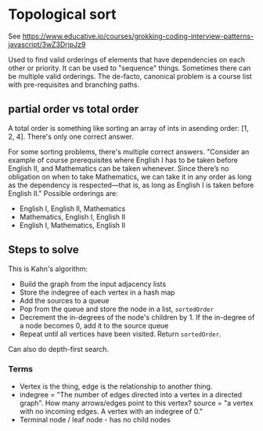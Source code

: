 # Topological sort

See https://www.educative.io/courses/grokking-coding-interview-patterns-javascript/3wZ3DrjpJz9

Used to find valid orderings of elements that have dependencies on each other or priority. It can be used to "sequence" things. Sometimes there can be multiple valid orderings. The de-facto, canonical problem is a course list with pre-requisites and branching paths.

## partial order vs total order

A total order is something like sorting an array of ints in asending order: [1, 2, 4]. There's only one correct answer.

For some sorting problems, there's multiple correct answers. "Consider an example of course prerequisites where English I has to be taken before English II, and Mathematics can be taken whenever. Since there’s no obligation on when to take Mathematics, we can take it in any order as long as the dependency is respected—that is, as long as English I is taken before English II." Possible orderings are:

- English I, English II, Mathematics
- Mathematics, English I, English II
- English I, Mathematics, English II

## Steps to solve

This is Kahn's algorithm:

- Build the graph from the input adjacency lists
- Store the indegree of each vertex in a hash map
- Add the sources to a queue
- Pop from the queue and store the node in a list, `sortedOrder`
- Decrement the in-degrees of the node's children by 1. If the in-degree of a node becomes 0, add it to the source queue
- Repeat until all vertices have been visited. Return `sortedOrder`.

Can also do depth-first search.

### Terms

- Vertex is the thing, edge is the relationship to another thing.
- indegree = "The number of edges directed into a vertex in a directed graph". How many arrows/edges point to this vertex?
  source = "a vertex with no incoming edges. A vertex with an indegree of 0."
- Terminal node / leaf node - has no child nodes
